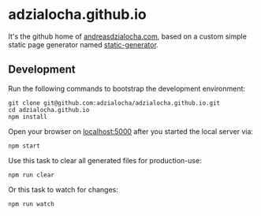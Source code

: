 # adzialocha.github.io

It's the github home of [andreasdzialocha.com](http://andreasdzialocha.com), based on a custom simple static page generator named [static-generator](https://github.com/adzialocha/static-generator).

## Development

Run the following commands to bootstrap the development environment:

```
git clone git@github.com:adzialocha/adzialocha.github.io.git
cd adzialocha.github.io
npm install
```

Open your browser on [localhost:5000](http://localhost:5000) after you started the local server via:

    npm start

Use this task to clear all generated files for production-use:

    npm run clear

Or this task to watch for changes:

    npm run watch
